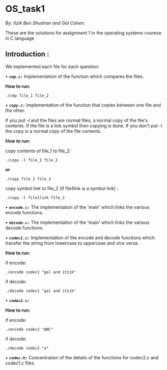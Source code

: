 # OS_task1

_By: Itzik Ben Shushan and Gal Cohen._

These are the solutions for assignment 1 in the operating systems courese in C language

## Introduction : 
We implemented each file for each question:

•	**_`cmp.c:`_** Implementation of the function which compares the files.

 __How to run__:
 
   ```
  ./cmp file_1 file_2
  ```

•	**_`copy.c:`_** Implementation of the function that copies between one file and the other.

If you put _-l_ and the files are normal files, a normal copy of the file's contents. If the file is a link symbol then copying is done.
If you don't put -l the copy is a normal copy of the file contents.

 ***_How to run_***:
 
 copy contents of file_1 to file_2:
 
  ```
  ./copy -l file_1 file_2 
  ```
  ***_or_***
  
   ```
  ./copy file_1 file_2
  
  ```
  copy symbol link to file_2 (if file1link is a symbol link) :
  
  ```
  ./copy -l file1link file_2 
  
  ```
  

•	**_`encode.c:`_** The implementation of the 'main' which links the various encode functions.

•	**_`decode.c:`_** The implementation of the 'main' which links the various decode functions.

•	**_`codec1.c:`_** Implementation of the encode and decode functions which transfer the string from lowercase to uppercase and vice versa.

__How to run__:

if encode:

   ```
  ./encode codec1 "gal and itzik"
  
  ```
if decode:

   ```
./decode codec1 "gal and itzik"
  
  ```

•	**_`codec2.c:`_**

__How to run__:

if encode:

   ```
  ./encode codec2 "ANC"
  
  ```
if decode:

   ```
./decode codec2 "a"
  
  ```

•	**_`codec.h:`_** Concentration of the details of the functions for codec2.c and codec1.c files
